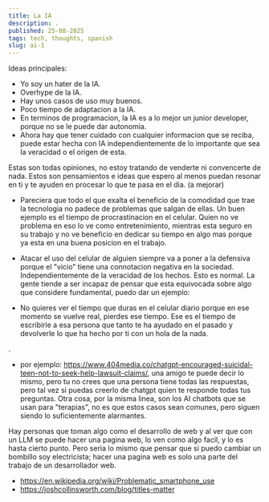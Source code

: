 ```yaml
---
title: La IA
description: .
published: 25-08-2025
tags: tech, thoughts, spanish
slug: ai-1
---
```


Ideas principales:

- Yo soy un hater de la IA.
- Overhype de la IA.
- Hay unos casos de uso muy buenos.
- Poco tiempo de adaptacion a la IA.
- En terminos de programacion, la IA es a lo mejor un junior developer, porque no se le puede dar autonomia.
- Ahora hay que tener cuidado con cualquier informacion que se reciba, puede estar hecha con IA independientemente de lo importante que sea la veracidad o el origen de esta.

Estas son todas opiniones, no estoy tratando de venderte ni convencerte de nada. Estos son pensamientos e ideas que espero al menos puedan resonar en ti y te ayuden en procesar lo que te pasa en el dia. (a mejorar)

- Pareciera que todo el que exalta el beneficio de la comodidad que trae la tecnologia no padece de problemas que salgan de ellas. Un buen ejemplo es el tiempo de procrastinacion en el celular. Quien no ve problema en eso lo ve como entretenimiento, mientras esta seguro en su trabajo y no ve beneficio en dedicar su tiempo en algo mas porque ya esta en una buena posicion en el trabajo.

- Atacar el uso del celular de alguien siempre va a poner a la defensiva porque el "vicio" tiene una connotacion negativa en la sociedad. Independientemente de la veracidad de los hechos. Esto es normal. La gente tiende a ser incapaz de pensar que esta equivocada sobre algo que considere fundamental, puedo dar un ejemplo:

- No quieres ver el tiempo que duras en el celular diario porque en ese momento se vuelve real, pierdes ese tiempo. Ese es el tiempo de escribirle a esa persona que tanto te ha ayudado en el pasado y devolverle lo que ha hecho por ti con un hola de la nada.

.

- por ejemplo: https://www.404media.co/chatgpt-encouraged-suicidal-teen-not-to-seek-help-lawsuit-claims/, una amigo te puede decir lo mismo, pero tu no crees que una persona tiene todas las respuestas, pero tal vez si puedas creerlo de chatgpt quien te responde todas tus preguntas.
  Otra cosa, por la misma linea, son los AI chatbots que se usan para "terapias", no es que estos casos sean comunes, pero siguen siendo lo suficientemente alarmantes.

Hay personas que toman algo como el desarrollo de web y al ver que con un LLM se puede hacer una pagina web, lo ven como algo facil, y lo es hasta cierto punto. Pero seria lo mismo que pensar que si puedo cambiar un bombillo soy electricista; hacer una pagina web es solo una parte del trabajo de un desarrollador web.

- https://en.wikipedia.org/wiki/Problematic_smartphone_use
- https://joshcollinsworth.com/blog/titles-matter
